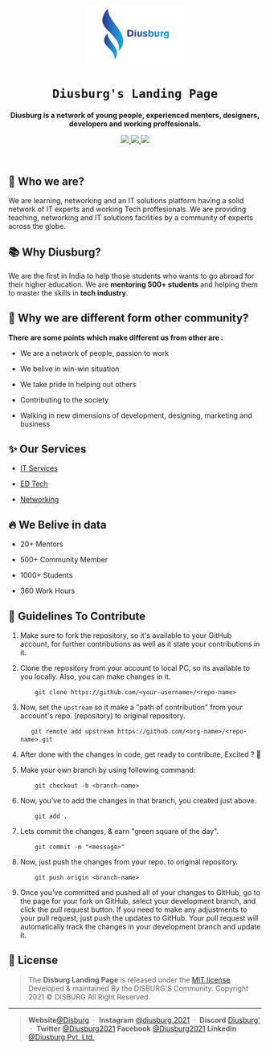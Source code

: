 <p align="center"> <img src="img/logo.png" width="200"> </p>

<h1 align="center"><code>Diusburg's Landing Page</code></h1>
<p align="center">
    <strong>Diusburg is a network of young people, experienced mentors, designers, <br> developers and working proffesionals.
    </strong>
</p>

<p align="center">
    <a href="https://github.com/devstrons/hello-world/graphs/contributors">
        <img src="https://img.shields.io/github/contributors/Diusburg/LandingPage?style=flat-square">
    </a>
    <a href="https://github.com/devstrons/hello-world/issues">
        <img src="https://img.shields.io/github/issues-raw/Diusburg/LandingPage?label=issues&style=flat-square">
    </a>
    <a href="https://github.com/devstrons/hello-world/commits/main">
        <img src="https://img.shields.io/github/last-commit/Diusburg/LandingPage.svg?style=flat-square">
    </a>
</p>
<br>

## 🤔 Who we are?
We are learning, networking and an IT solutions platform having a solid network of IT experts and working Tech proffesionals. We are providing teaching, networking and IT solutions facilities by a community of experts across the globe.

## 📚 Why Diusburg?
We are the first in India to help those students who wants to go abroad for their higher education. We are **mentoring 500+ students** and helping them to master the skills in **tech industry**.

## 🧐 Why we are different form other community?
**There are some points which make different us from other are :**

- We are a network of people, passion to work

- We belive in win-win situation

- We take pride in helping out others

- Contributing to the society

- Walking in new dimensions of development, designing, marketing and business

## ✨ Our Services
- [IT Services](https://diusburg.github.io/LandingPage/#services)

- [ED Tech](https://diusburg.github.io/LandingPage/#services)

- [Networking](https://diusburg.github.io/LandingPage/#services)

## 🔥 We Belive in data
- 20+ Mentors

- 500+ Community Member

- 1000+ Students

- 360 Work Hours

## 📃 Guidelines To Contribute 
1. Make sure to fork the repository, so it's available to your GitHub account, for further contributions as well as it state your contributions in it.


2. Clone the repository from your account to local PC, so its available to you locally. Also, you can make changes in it.

    ```
        git clone https://github.com/<your-username>/<repo-name>
    ```

3. Now, set the `upstream` so it make a "path of contribution" from your account's repo. (repository) to original repository.


    ```
       git remote add upstream https://github.com/<org-name>/<repo-name>.git
    ```

4. After done with the changes in code, get ready to contribute, Excited ? :star_struck: 

5. Make your own branch by using following command:
    ```
        git checkout -b <branch-name>
    ```

6. Now, you've to add the changes in that branch, you created just above.
    ```
        git add .
    ```
7. Lets commit the changes, & earn "green square of the day".
    ```
        git commit -m "<message>"
    ```
8. Now, just push the changes from your repo. to original repository.
    ```
        git push origin <branch-name>
    ```
9. Once you've committed and pushed all of your changes to GitHub, go to the page for your fork on GitHub, select your development branch, and click the pull request button. If you need to make any adjustments to your pull request, just push the updates to GitHub. Your pull request will automatically track the changes in your development branch and update it.
 
 ## 📰 License

> The **Disburg  Landing Page** is released under the [MIT license](https://github.com/devstrons/contest-bot/blob/main/LICENSE.md). <br> Developed &amp; maintained By the DISBURG'S Community. Copyright 2021 © DISBURG All Right Reserved.
<hr>

> **Website**<a href="https://diusburg.github.io/LandingPage/" target="_blank" rel="noopener">@Disburg</a> &nbsp;&middot;&nbsp;
> **Instagram** <a href="https://www.instagram.com/diusburg.2021/" target="_blank" rel="noopener">@diusburg.2021</a> &nbsp;&middot;&nbsp;
> **Discord** <a href="https://discord.gg/hxgtXHRd" target="_blank" rel="noopener">Diusburg'</a> &nbsp;&middot;&nbsp;
> **Twitter** <a href="https://twitter.com/Diusburg2021" target="_blank" rel="noopener">@Diusburg2021</a>
> **Facebook** <a href="#" target="_blank" rel="noopener">@Diusburg2021</a>
> **Linkedin** <a href="https://www.linkedin.com/company/diusburg-pvt-ltd/" target="_blank" rel="noopener">@Diusburg Pvt. Ltd.</a>
